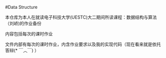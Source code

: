 #Data Structure

本仓库为本人在就读电子科技大学(UESTC)大二期间所读课程：数据结构与算法（刘峤)的作业备份

内容包括每次的课时作业

文件内部有每次的课时作业，内含作业要求以及我的实现代码（现在看来就是依托答辩(* ￣︿￣) ）
